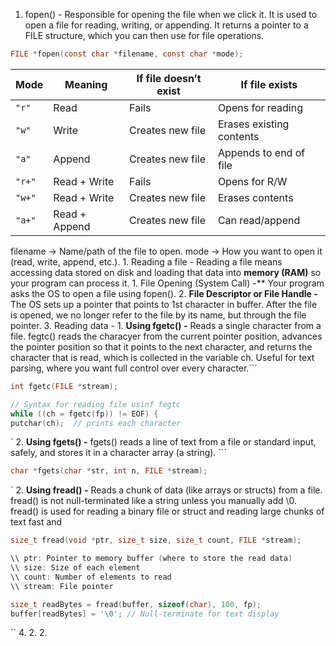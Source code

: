 
1. fopen() - Responsible for opening the file when we click it. It is used to open a file for reading, writing, or appending. It returns a pointer to a FILE structure, which you can then use for file operations.
   
```c
FILE *fopen(const char *filename, const char *mode);
```

| Mode   | Meaning       | If file doesn’t exist | If file exists           |
| ------ | ------------- | --------------------- | ------------------------ |
| `"r"`  | Read          | Fails                 | Opens for reading        |
| `"w"`  | Write         | Creates new file      | Erases existing contents |
| `"a"`  | Append        | Creates new file      | Appends to end of file   |
| `"r+"` | Read + Write  | Fails                 | Opens for R/W            |
| `"w+"` | Read + Write  | Creates new file      | Erases contents          |
| `"a+"` | Read + Append | Creates new file      | Can read/append          |
filename → Name/path of the file to open.
mode → How you want to open it (read, write, append, etc.).
	1. Reading a file - Reading a file means accessing data stored on disk and loading that data into **memory (RAM)** so your program can process it.
		1. File Opening (System Call) -** Your program asks the OS to open a file using fopen(). 
		2. **File Descriptor or File Handle -** The OS sets up a pointer that points to 1st character in buffer. After the file is opened, we no longer refer to the file by its name, but through the file pointer.
		3. Reading data - 
			1. **Using fgetc() -** Reads a single character from a file. fegtc() reads the characyer from the current pointer position, advances the pointer position so that it points to the next character, and returns the character that is read, which is collected in the variable ch. Useful for text parsing, where you want full control over every character.```

```c
int fgetc(FILE *stream);

// Syntax for reading file usinf fegtc
while ((ch = fgetc(fp)) != EOF) {
putchar(ch);  // prints each character
```
`
			2.  **Using fgets() -** fgets() reads a line of text from a file or standard input, safely, and stores it in a character array (a string).
	```

```c
char *fgets(char *str, int n, FILE *stream);
```
`
			2. **Using fread() -** Reads a chunk of data (like arrays or structs) from a file. fread() is not null-terminated like a string unless you manually add \0. fread() is used for reading a binary file or struct and reading large chunks of text fast and 
```c
size_t fread(void *ptr, size_t size, size_t count, FILE *stream);

\\ ptr: Pointer to memory buffer (where to store the read data)
\\ size: Size of each element
\\ count: Number of elements to read
\\ stream: File pointer

size_t readBytes = fread(buffer, sizeof(char), 100, fp);
buffer[readBytes] = '\0'; // Null-terminate for text display
```
``
		4. 
	2. 
2. 

